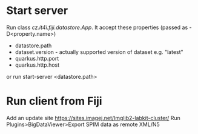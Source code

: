 # Start server
Run class _cz.it4i.fiji.datastore.App_. It accept these properties (passed as -D<property.name>)
- datastore.path
- dataset.version - actually supported version of dataset e.g. "latest"
- quarkus.http.port
- quarkus.http.host

or run start-server <datastore.path> <hostname> <portnumber>

# Run client from Fiji
Add an update site https://sites.imagej.net/Imglib2-labkit-cluster/
Run Plugins>BigDataViewer>Export SPIM data as remote XML/N5
